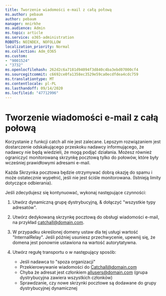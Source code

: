 ```yaml
---
title: Tworzenie wiadomości e-mail z całą połową
ms.author: pebaum
author: pebaum
manager: mnirkhe
ms.audience: Admin
ms.topic: article
ms.service: o365-administration
ROBOTS: NOINDEX, NOFOLLOW
localization_priority: Normal
ms.collection: Adm_O365
ms.custom:
- "9001524"
- "3732"
ms.openlocfilehash: 262d2c6a7181d94094f3d840c4ba3ebd07000cf4
ms.sourcegitcommit: c6692ce0fa1358ec3529e59ca0ecdfdea4cdc759
ms.translationtype: MT
ms.contentlocale: pl-PL
ms.lasthandoff: 09/14/2020
ms.locfileid: "47712996"
---
```

# <a name="create-an-email-catch-all"></a>Tworzenie wiadomości e-mail z całą połową

Korzystanie z funkcji catch all nie jest zalecane. Lepszym rozwiązaniem jest dostarczenie odskakującego przeskoku nadawcy informującego, że nadawcy nie będą wiedzieli, że mogą podjąć działania. Możesz również ograniczyć monitorowaną skrzynkę pocztową tylko do połowów, które były wcześniej prawidłowymi adresami e-mail. 

Każda Skrzynka pocztowa będzie otrzymywać dobrą okazję do spamu i może ostatecznie wypełnić, jeśli nie jest ściśle monitorowana. (Istnieją limity dotyczące odbierania). 

Jeśli zdecydujesz się kontynuować, wykonaj następujące czynności:

1. Utwórz dynamiczną grupę dystrybucyjną, & dołączyć "wszystkie typy adresatów".

2. Utwórz dedykowaną skrzynkę pocztową do obsługi wiadomości e-mail, na przykład catchall@domain.com.

3. W przypadku określonej domeny ustaw dla tej usługi wartość "InternalRelay". Jeśli później usuniesz przechwycenie, upewnij się, że domena jest ponownie ustawiona na wartość autorytatywna.

4. Utwórz regułę transportu o w następujący sposób:

    - Jeśli nadawca to "spoza organizacji"
    - Przekierowywanie wiadomości do Catchall@domain.com
    - Chyba że adresat jest członkiem allusers@domain.com (grupa dystrybucyjna zawiera wszystkich członków)
    - Sprawdzanie, czy nowe skrzynki pocztowe są dodawane do grupy dystrybucyjnej dynamicznej
